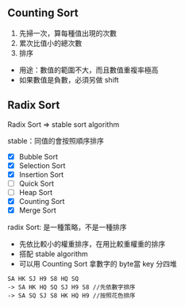 ## Counting Sort
 1. 先掃一次，算每種值出現的次數
 2. 累次比值小的總次數
 3. 排序


 * 用途：數值的範圍不大，而且數值重複率極高
 * 如果數值是負數，必須另做 shift

## Radix Sort

Radix Sort => stable sort algorithm

stable：同值的會按照順序排序
- [x] Bubble Sort
- [x] Selection Sort
- [x] Insertion Sort
- [ ] Quick Sort
- [ ] Heap Sort
- [x] Counting Sort
- [x] Merge Sort

radix Sort: 是一種策略，不是一種排序
- 先依比較小的權重排序，在用比較重權重的排序
- 搭配 stable algorithm
- 可以用 Counting Sort 拿數字的 byte當 key 分四堆

```
SA HK SJ H9 S8 HQ SQ
-> SA HK HQ SQ SJ H9 S8 //先依數字排序
-> SA SQ SJ S8 HK HQ H9 //按照花色排序
```
